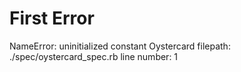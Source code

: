 # First Error

NameError: uninitialized constant Oystercard
filepath: ./spec/oystercard_spec.rb
line number: 1


